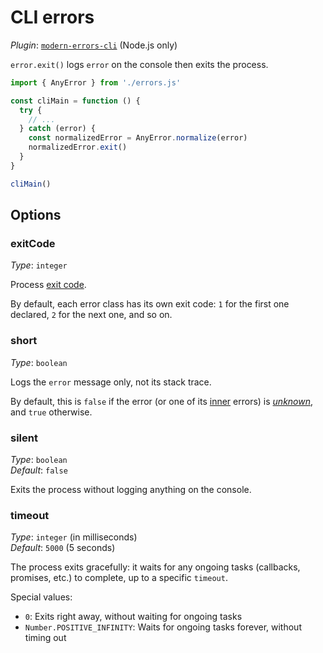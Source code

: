 # CLI errors

_Plugin_: [`modern-errors-cli`](https://github.com/ehmicky/modern-errors-cli)
(Node.js only)

`error.exit()` logs `error` on the console then exits the process.

```js
import { AnyError } from './errors.js'

const cliMain = function () {
  try {
    // ...
  } catch (error) {
    const normalizedError = AnyError.normalize(error)
    normalizedError.exit()
  }
}

cliMain()
```

## Options

### exitCode

_Type_: `integer`

Process [exit code](https://en.wikipedia.org/wiki/Exit_status).

By default, each error class has its own exit code: `1` for the first one
declared, `2` for the next one, and so on.

### short

_Type_: `boolean`

Logs the `error` message only, not its stack trace.

By default, this is `false` if the error (or one of its
[inner](https://github.com/ehmicky/modern-errors/README.md#re-throw-errors)
errors) is
[_unknown_](https://github.com/ehmicky/modern-errors/README.md#unknown-errors),
and `true` otherwise.

### silent

_Type_: `boolean`\
_Default_: `false`

Exits the process without logging anything on the console.

### timeout

_Type_: `integer` (in milliseconds)\
_Default_: `5000` (5 seconds)

The process exits gracefully: it waits for any ongoing tasks (callbacks,
promises, etc.) to complete, up to a specific `timeout`.

Special values:

- `0`: Exits right away, without waiting for ongoing tasks
- `Number.POSITIVE_INFINITY`: Waits for ongoing tasks forever, without timing
  out
